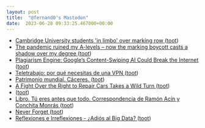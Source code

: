 ```yaml
---
layout: post
title:  "@fernand0's Mastodon"
date:  2023-06-28 09:33:25.467000+00:00
---
```

*  [Cambridge University students 'in limbo' over marking row ](https://www.bbc.com/news/uk-england-cambridgeshire-6589671) ([toot](https://mastodon.social/@fernand0/110621150771044418))
*  [The pandemic ruined my A-levels – now the marking boycott casts a shadow over my degree ](https://www.theguardian.com/commentisfree/2023/jun/12/pandemic-a-levels-marking-boycott-university-degre) ([toot](https://mastodon.social/@fernand0/110620839603495721))
*  [Plagiarism Engine: Google’s Content-Swiping AI Could Break the Internet ](https://www.tomshardware.com/news/google-sge-break-interne) ([toot](https://mastodon.social/@fernand0/110620701991286504))
*  [Teletrabajo: por qué necesitas de una VPN ](https://www.pandasecurity.com/es/mediacenter/seguridad/teletrabajo-vpn) ([toot](https://mastodon.social/@fernand0/110617392265956729))
*  [Patrimonio mundial. Cáceres. ](https://avecesunafoto.wordpress.com/2023/06/27/patrimonio-mundial-caceres) ([toot](https://mastodon.social/@fernand0/110617315765522864))
*  [A Fight Over the Right to Repair Cars Takes a Wild Turn ](https://www.wired.com/story/right-to-repair-cars-hackers) ([toot](https://mastodon.social/@fernand0/110617133321329319))
*  [ ](https://mathstodon.xyz/@chemacortes) ([toot](https://mastodon.social/@fernand0/110617031925449299))
*  [Libro. Tú eres antes que todo. Correspondencia de Ramón Acín y Conchita Monrás ](https://fotografiasenmovimiento.wordpress.com/2023/06/27/libro-tu-eres-antes-que-todo-correspondencia-de-ramon-acin-y-conchita-monras) ([toot](https://mastodon.social/@fernand0/110616904543432584))
*  [Never Forget ](https://tidyfirst.substack.com/p/never-forge) ([toot](https://mastodon.social/@fernand0/110616849388770445))
*  [
         Reflexiones e Irreflexiones - ¿Adiós al Big Data?
       ](http://fernand0.blogalia.com//historias/7873) ([toot](https://mastodon.social/@fernand0/110616834057141660))
